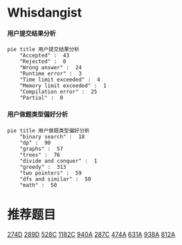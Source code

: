 # Whisdangist

<!-- tabs:start -->



#### **用户提交结果分析**

```mermaid
pie title 用户提交结果分析
    "Accepted" :  43
    "Rejected" :  0
    "Wrong answer" :  24
    "Runtime error" :  3
    "Time limit exceeded" :  4
    "Memory limit exceeded" :  1
    "Compilation error" :  25
    "Partial" :  0
```

#### **用户做题类型偏好分析**

```mermaid
pie title 用户做题类型偏好分析
    "binary search" :  18
    "dp" :  90
    "graphs" :  57
    "trees" :  76
    "divide and conquer" :  1
    "greedy" :  313
    "two pointers" :  59
    "dfs and similar" :  50
    "math" :  50
```



<!-- tabs:end -->
# 推荐题目
[274D](https://codeforces.com/contest/274/problem/D)
[289D](https://codeforces.com/contest/289/problem/D)
[528C](https://codeforces.com/contest/528/problem/C)
[1182C](https://codeforces.com/contest/1182/problem/C)
[940A](https://codeforces.com/contest/940/problem/A)
[287C](https://codeforces.com/contest/287/problem/C)
[474A](https://codeforces.com/contest/474/problem/A)
[631A](https://codeforces.com/contest/631/problem/A)
[938A](https://codeforces.com/contest/938/problem/A)
[812A](https://codeforces.com/contest/812/problem/A)
